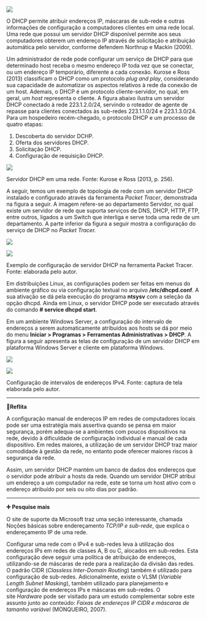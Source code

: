 [![](https://ampli-images.s3.amazonaws.com/production/c212f192-342d-44e0-a7a9-b57160c04ef3/original)](https://ampli-images.s3.amazonaws.com/production/c212f192-342d-44e0-a7a9-b57160c04ef3/original)

O DHCP permite atribuir endereços IP, máscaras de sub-rede e outras informações de configuração a computadores clientes em uma rede local. Uma rede que possui um servidor DHCP disponível permite aos seus computadores obterem um endereço IP através de solicitação e atribuição automática pelo servidor, conforme defendem Northrup e Mackin (2009).

Um administrador de rede pode configurar um serviço de DHCP para que determinado host receba o mesmo endereço IP toda vez que se conectar, ou um endereço IP temporário, diferente a cada conexão. Kurose e Ross (2013) classificam o DHCP como um protocolo _plug and play_, considerando sua capacidade de automatizar os aspectos relativos à rede da conexão de um host. Ademais, o DHCP é um protocolo cliente-servidor, no qual, em geral, um _host_ representa o cliente. A figura abaixo ilustra um servidor DHCP conectado à rede 223.1.2.0/24, servindo o roteador de agente de repasse para clientes conectados às sub-redes 223.1.1.0/24 e 223.1.3.0/24. Para um hospedeiro recém-chegado, o protocolo DHCP e um processo de quatro etapas:

1. Descoberta do servidor DCHP.
2. Oferta dos servidores DHCP.
3. Solicitação DHCP.
4. Configuração de requisição DHCP.

[![](https://ampli-images.s3.amazonaws.com/production/099992c4-ad55-4221-b4ad-5e52f0cf5631/original)](https://ampli-images.s3.amazonaws.com/production/099992c4-ad55-4221-b4ad-5e52f0cf5631/original)

Servidor DHCP em uma rede. Fonte: Kurose e Ross (2013, p. 256).

A seguir, temos um exemplo de topologia de rede com um servidor DHCP instalado e configurado através da ferramenta _Packet Tracer_, demonstrada na figura a seguir. A imagem refere-se ao departamento Servidor, no qual existe um servidor de rede que suporta serviços de DNS, DHCP, HTTP, FTP, entre outros, ligados a um Switch que interliga e serve toda uma rede de um departamento. A parte inferior da figura a seguir mostra a configuração do serviço de DHCP no _Packet Tracer._

[![](https://ampli-images.s3.amazonaws.com/production/e7ec1340-c32d-4535-9666-25f689c685ed/original)](https://ampli-images.s3.amazonaws.com/production/e7ec1340-c32d-4535-9666-25f689c685ed/original)

[![](https://ampli-images.s3.amazonaws.com/production/84f97b30-6d16-4e73-9a6f-ca2c2ba54580/original)](https://ampli-images.s3.amazonaws.com/production/84f97b30-6d16-4e73-9a6f-ca2c2ba54580/original)

Exemplo de configuração de servidor DHCP na ferramenta Packet Tracer. Fonte: elaborada pelo autor.

Em distribuições Linux, as configurações podem ser feitas em menus do ambiente gráfico ou via configuração textual no arquivo **/etc/dhcpd.conf**. A sua ativação se dá pela execução do programa **ntsysv** com a seleção da opção dhcpd. Ainda em Linux, o servidor DHCP pode ser executado através do comando **# service dhcpd start**.

Em um ambiente Windows Server, a configuração do intervalo de endereços a serem automaticamente atribuídos aos hosts se dá por meio do menu **Iniciar > Programas > Ferramentas Administrativas > DHCP**. A figura a seguir apresenta as telas de configuração de um servidor DHCP em plataforma Windows Server e cliente em plataforma Windows.

[![](https://ampli-images.s3.amazonaws.com/production/3e9a6834-47fa-4e46-a584-bc2880bea787/original)](https://ampli-images.s3.amazonaws.com/production/3e9a6834-47fa-4e46-a584-bc2880bea787/original)

[![](https://ampli-images.s3.amazonaws.com/production/2b28d267-1b25-4527-831a-7cb57e1e3c57/original)](https://ampli-images.s3.amazonaws.com/production/2b28d267-1b25-4527-831a-7cb57e1e3c57/original)

Configuração de intervalos de endereços IPv4. Fonte: captura de tela elaborada pelo autor.

______

**💭Reflita**

A configuração manual de endereços IP em redes de computadores locais pode ser uma estratégia mais assertiva quando se pensa em maior segurança, porém adequa-se a ambientes com poucos dispositivos na rede, devido à dificuldade de configuração individual e manual de cada dispositivo. Em redes maiores, a utilização de um servidor DHCP traz maior comodidade à gestão da rede, no entanto pode oferecer maiores riscos à segurança da rede.

Assim, um servidor DHCP mantém um banco de dados dos endereços que o servidor pode atribuir a hosts da rede. Quando um servidor DHCP atribui um endereço a um computador na rede, este se torna um host ativo com o endereço atribuído por seis ou oito dias por padrão.

______

**➕** **Pesquise mais**

O site de suporte da Microsoft traz uma seção interessante, chamada Noções básicas sobre endereçamento _TCP/IP e sub-rede_, que explica o endereçamento IP de uma rede.

Configurar uma rede com o IPv4 e sub-redes leva à utilização dos endereços IPs em redes de classes A, B ou C, alocados em sub-redes. Esta configuração deve seguir uma política de atribuição de endereços, utilizando-se de máscaras de rede para a realização da divisão das redes. O padrão CIDR (_Classless Inter-Domain Routing_) também é utilizado para configuração de sub-redes. Adicionalmente, existe o VLSM (_Variable Length Subnet Masking_), também utilizado para planejamento e configuração de endereços IPs e máscaras em sub-redes. O site _Hardware_ pode ser visitado para um estudo complementar sobre este assunto junto ao conteúdo: _Faixas de endereços IP CIDR e máscaras de tamanho variável_ (MONQUEIRO, 2007).